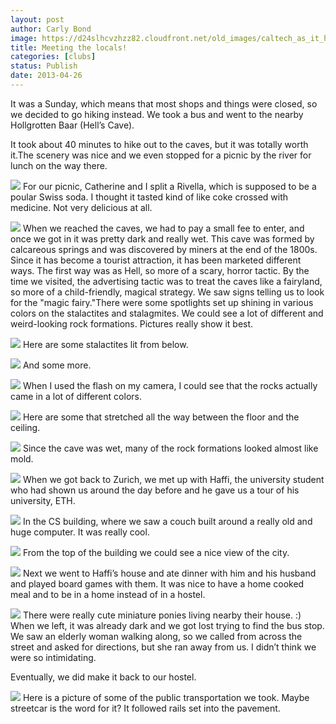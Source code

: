 ```yaml
---
layout: post
author: Carly Bond
image: https://d24slhcvzhzz82.cloudfront.net/old_images/caltech_as_it_happens/6a0105349b8251970b017d42fa5d8e970c.jpg
title: Meeting the locals!
categories: [clubs]
status: Publish
date: 2013-04-26
---
```


It was a Sunday, which means that most shops and things were closed, so we decided to go hiking instead. We took a bus and went to the nearby Hollgrotten Baar (Hell’s Cave).

It took about 40 minutes to hike out to the caves, but it was totally worth it.The scenery was nice and we even stopped for a picnic by the river for lunch on the way there.


![](https://d24slhcvzhzz82.cloudfront.net/old_images/caltech_as_it_happens/6a0105349b8251970b017d42fa6063970c.jpg)
For our picnic, Catherine and I split a Rivella, which is supposed to be a poular Swiss soda. I thought it tasted kind of like coke crossed with medicine. Not very delicious at all.


![](https://d24slhcvzhzz82.cloudfront.net/old_images/caltech_as_it_happens/6a0105349b8251970b01901b7160a5970b.jpg)
When we reached the caves, we had to pay a small fee to enter, and once we got in it was pretty dark and really wet. This cave was formed by calcareous springs and was discovered by miners at the end of the 1800s. Since it has become a tourist attraction, it has been marketed different ways. The first way was as Hell, so more of a scary, horror tactic. By the time we visited, the advertising tactic was to treat the caves like a fairyland, so more of a child-friendly, magical strategy. We saw signs telling us to look for the "magic fairy."There were some spotlights set up shining in various colors on the stalactites and stalagmites. We could see a lot of different and
weird-looking rock formations. Pictures really show it best.


![](https://d24slhcvzhzz82.cloudfront.net/old_images/caltech_as_it_happens/6a0105349b8251970b017eea6ec678970d.jpg)
Here are some stalactites lit from below.


![](https://d24slhcvzhzz82.cloudfront.net/old_images/caltech_as_it_happens/6a0105349b8251970b017eea6ec99e970d.jpg)
And some more.


![](https://d24slhcvzhzz82.cloudfront.net/old_images/caltech_as_it_happens/6a0105349b8251970b017d42fa66e1970c.jpg)
When I used the flash on my camera, I could see that the rocks actually came in a lot of different colors.


![](https://d24slhcvzhzz82.cloudfront.net/old_images/caltech_as_it_happens/6a0105349b8251970b017d42fa6795970c.jpg)
Here are some that stretched all the way between the floor and the ceiling.


![](https://d24slhcvzhzz82.cloudfront.net/old_images/caltech_as_it_happens/6a0105349b8251970b017eea6ecb64970d.jpg)
Since the cave was wet, many of the rock formations looked almost like mold.


![](https://d24slhcvzhzz82.cloudfront.net/old_images/caltech_as_it_happens/6a0105349b8251970b017d42fa6860970c.jpg)
When
we got back to Zurich, we met up with Haffi, the university student who had
shown us around the day before and he gave us a tour of his university, ETH. 


![](https://d24slhcvzhzz82.cloudfront.net/old_images/caltech_as_it_happens/6a0105349b8251970b017eea6ecc98970d.jpg)
In the CS building, where we saw a couch built around a really old and
huge computer. It was really cool.


![](https://d24slhcvzhzz82.cloudfront.net/old_images/caltech_as_it_happens/6a0105349b8251970b01901b716699970b.jpg)
From the top of the building we could see a nice view of the city.


![](https://d24slhcvzhzz82.cloudfront.net/old_images/caltech_as_it_happens/6a0105349b8251970b017eea6ecec4970d.jpg)
Next
we went to Haffi’s house and ate dinner with him and his husband and played
board games with them. It was nice to have a home cooked meal and to be in a
home instead of in a hostel.


![](https://d24slhcvzhzz82.cloudfront.net/old_images/caltech_as_it_happens/6a0105349b8251970b017d42fa6b2d970c.jpg)
There were really cute miniature ponies living nearby their house. :)
When we left, it was already dark and we got lost
trying to find the bus stop. We saw an elderly woman walking along, so we
called from across the street and asked for directions, but she ran away from
us. I didn’t think we were so intimidating.

Eventually, we did make it
back to our hostel.


![](https://d24slhcvzhzz82.cloudfront.net/old_images/caltech_as_it_happens/6a0105349b8251970b017eea6ecf27970d.jpg)
Here is a picture of some of the public transportation we took. Maybe streetcar is the word for it? It followed rails set into the pavement.


